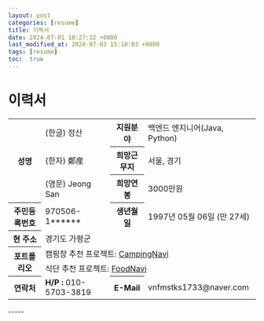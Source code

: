 ```yaml
---
layout: post
categories: [resume]
title: 이력서
date: 2024-07-01 10:27:32 +0800
last_modified_at: 2024-07-03 15:10:03 +0800
tags: [resume]
toc:  true
---
```

<h1>이력서</h1>
<table>
  <tr>
    <th rowspan="3">성명</th>
    <td>(한글) 정산</td>
    <th>지원분야</th>
    <td>백엔드 엔지니어(Java, Python)</td>
  </tr>
  <tr>
    <td>(한자) 鄭産</td>
    <th>희망근무지</th>
    <td>서울, 경기</td>
  </tr>
  <tr>
    <td>(영문) Jeong San</td>
    <th>희망연봉</th>
    <td>3000만원</td>
  </tr>
  <tr>
    <th>주민등록번호</th>
    <td>970506-1******</td>
    <th>생년월일</th>
    <td>1997년 05월 06일 (만 27세)</td>
  </tr>
  <tr>
    <th>현 주소</th>
    <td colspan="3">경기도 가평군</td>
  </tr>
  <tr>
    <th rowspan="2">포트폴리오</th>
    <td colspan="3">
      캠핑장 추천 프로젝트: <a href="https://docs.google.com/presentation/d/1GkCuU00L4T_QofAYPh5o6A4Cf0v6JbSn6Xf9Wq_c20w/edit?usp=sharing">CampingNavi</a>
    </td>
  </tr>
  <tr>
    <td colspan="3">
      식단 추천 프로젝트: <a href="https://docs.google.com/presentation/d/1Z9Ukf3wY7YK3qb1n7zammSmQ7mYgRnbuz8Ogz8UDNIk/edit?usp=sharing">FoodNavi</a>
    </td>
  </tr>
  <tr>
    <th>연락처</th>
    <td><strong>H/P : </strong>010-5703-3819</td>
    <th>E-Mail</th>
    <td>vnfmstks1733@naver.com</td>
  </tr>
</table>
-----
